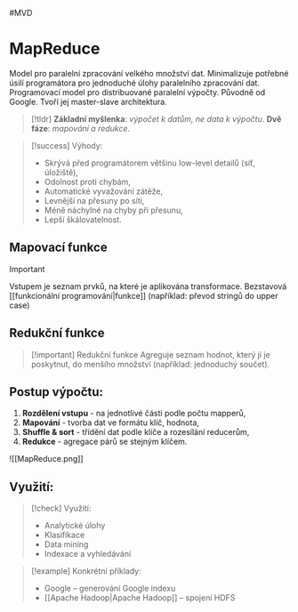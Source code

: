 #MVD 
# MapReduce
Model pro paralelní zpracování velkého množství dat. Minimalizuje potřebné úsilí programátora pro jednoduché úlohy paralelního zpracování dat. Programovací model pro distribuované paralelní výpočty. Původně od Google. Tvoří jej master-slave architektura.

> [!tldr]
>**Základní myšlenka**: *výpočet k datům, ne data k výpočtu*.
>**Dvě fáze**: *mapování a redukce*.

>[!success] Výhody: 
>- Skrývá před programátorem většinu low-level detailů (síť, úložiště),
>- Odolnost proti chybám, 
>- Automatické vyvažování zátěže,
>- Levnější na přesuny po síti, 
>- Méně náchylné na chyby při přesunu, 
>- Lepší škálovatelnost.

## Mapovací funkce 
> [!important]
>Vstupem je seznam prvků, na které je aplikována transformace. Bezstavová [[funkcionální programování|funkce]] (například: převod stringů do upper case)

## Redukční funkce 
> [!important] Redukční funkce
>Agreguje seznam hodnot, který jí je poskytnut, do menšího množství (například: jednoduchý součet). 

## Postup výpočtu:
1. **Rozdělení vstupu** - na jednotlivé části podle počtu mapperů,
2. **Mapování** - tvorba dat ve formátu klíč, hodnota,  
3. **Shuffle & sort** - třídění dat podle klíče a rozesílání reducerům, 
4. **Redukce** - agregace párů se stejným klíčem.

![[MapReduce.png]]

## Využití:
> [!check] Využití:
>- Analytické úlohy
>- Klasifikace
>- Data mining
>- Indexace a vyhledávání

>[!example] Konkrétní příklady:
>- Google – generování Google indexu
>- [[Apache Hadoop|Apache Hadoop]] – spojení HDFS
